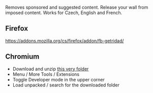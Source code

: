 Removes sponsored and suggested content. Release your wall from imposed content. Works for Czech, English and French.

## Firefox
https://addons.mozilla.org/cs/firefox/addon/fb-getridad/

## Chromium

* Download and unzip [this very folder](https://github.com/e3rd/fb-getridad/archive/refs/heads/master.zip)
* Menu / More Tools / Extensions
* Toggle Developer mode in the upper corner
* Load unpacked / search for the downloaded folder
